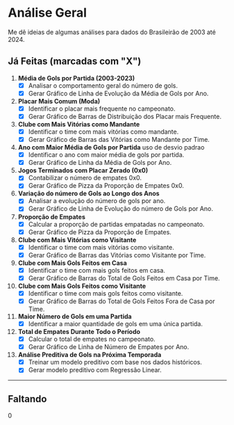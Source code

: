 # Análise Geral

Me dê ideias de algumas análises para dados do Brasileirão de 2003 até 2024.

## Já Feitas (marcadas com "X")

1. **Média de Gols por Partida (2003-2023)**
   - [x] Analisar o comportamento geral do número de gols.
   - [x] Gerar Gráfico de Linha de Evolução da Média de Gols por Ano.

2. **Placar Mais Comum (Moda)**
   - [x] Identificar o placar mais frequente no campeonato.
   - [x] Gerar Gráfico de Barras de Distribuição dos Placar mais Frequente.

3. **Clube com Mais Vitórias como Mandante**
   - [x] Identificar o time com mais vitórias como mandante.
   - [x] Gerar Gráfico de Barras das Vitórias como Mandante por Time.

4. **Ano com Maior Média de Gols por Partida** uso de desvio padrao
   - [x] Identificar o ano com maior média de gols por partida.
   - [x] Gerar Gráfico de Linha da Média de Gols por Ano.

5. **Jogos Terminados com Placar Zerado (0x0)** 
   - [x] Contabilizar o número de empates 0x0.
   - [x] Gerar Gráfico de Pizza da Proporção de Empates 0x0.

6. **Variação do número de Gols ao Longo dos Anos**
   - [x] Analisar a evolução do número de gols por ano.
   - [x] Gerar Gráfico de Linha de Evolução do número de Gols por Ano.

7. **Proporção de Empates**
   - [x] Calcular a proporção de partidas empatadas no campeonato.
   - [x] Gerar Gráfico de Pizza da Proporção de Empates.

8. **Clube com Mais Vitórias como Visitante**
   - [x] Identificar o time com mais vitórias como visitante.
   - [x] Gerar Gráfico de Barras das Vitórias como Visitante por Time.

9. **Clube com Mais Gols Feitos em Casa** 
   - [x] Identificar o time com mais gols feitos em casa.
   - [x] Gerar Gráfico de Barras do Total de Gols Feitos em Casa por Time.

10. **Clube com Mais Gols Feitos como Visitante** 
    - [x] Identificar o time com mais gols feitos como visitante.
    - [x] Gerar Gráfico de Barras do Total de Gols Feitos Fora de Casa por Time.

11. **Maior Número de Gols em uma Partida**
    - [x] Identificar a maior quantidade de gols em uma única partida.

12. **Total de Empates Durante Todo o Período** 
    - [x] Calcular o total de empates no campeonato.
    - [x] Gerar Gráfico de Linha de Número de Empates por Ano.

13. **Análise Preditiva de Gols na Próxima Temporada**
    - [x] Treinar um modelo preditivo com base nos dados históricos.
    - [x] Gerar modelo preditivo com Regressão Linear.

---

## Faltando
0
